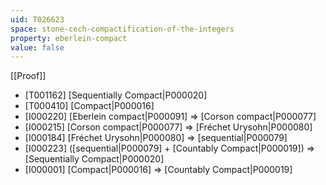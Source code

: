 ```yaml
---
uid: T026623
space: stone-cech-compactification-of-the-integers
property: eberlein-compact
value: false
---
```

[[Proof]]

* [T001162] [Sequentially Compact|P000020]
* [T000410] [Compact|P000016]
* [I000220] [Eberlein compact|P000091] => [Corson compact|P000077]
* [I000215] [Corson compact|P000077] => [Fréchet Urysohn|P000080]
* [I000184] [Fréchet Urysohn|P000080] => [sequential|P000079]
* [I000223] ([sequential|P000079] + [Countably Compact|P000019]) => [Sequentially Compact|P000020]
* [I000001] [Compact|P000016] => [Countably Compact|P000019]

